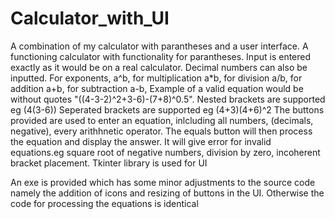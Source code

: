 # Calculator_with_UI
A combination of my calculator with parantheses and a user interface.
A functioning calculator with functionality for parantheses. Input is entered exactly as it would be on a real calculator. Decimal numbers can also be inputted.
For exponents, a^b, for multiplication a*b, for division a/b, for addition a+b, for subtraction a-b, Example of a valid equation would be without quotes "((4-3-2)^2+3-6)-(7+8)^0.5". 
Nested brackets are supported eg (4(3-6))
Seperated brackets are supported eg (4+3)(4+6)^2
The buttons provided are used to enter an equation, inlcluding all numbers, (decimals, negative), every arithhnetic operator.
The equals button will then process the equation and display the answer. It will give error for invalid equations.eg square root of negative numbers, division by zero, incoherent bracket placement.
Tkinter library is used for UI

An exe is provided which has some minor adjustments to the source code namely the addition of icons and resizing of buttons in the UI. Otherwise the code for processing the equations is identical
